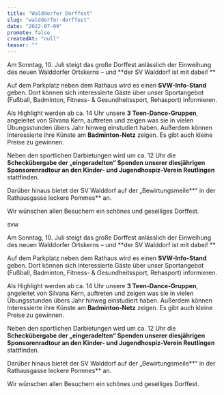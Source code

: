 ```yaml
---
title: "Walddorfer Dorffest"
slug: "walddorfer-dorffest"
date: "2022-07-09"
promote: false
createdAt: "null"
teaser: ""
---
```

Am Sonntag, 10. Juli steigt das große Dorffest anlässlich der Einweihung des neuen Walddorfer Ortskerns – und **der SV Walddorf ist mit dabei! **


Auf dem Parkplatz neben dem Rathaus wird es einen **SVW-Info-Stand** geben. Dort können sich interessierte Gäste über unser Sportangebot (Fußball, Badminton, Fitness- &amp; Gesundheitssport, Rehasport) informieren.



Als Highlight werden ab ca. 14 Uhr unsere **3 Teen-Dance-Gruppen**, angeleitet von Silvana Kern, auftreten und zeigen was sie in vielen Übungsstunden übers Jahr hinweg einstudiert haben. Außerdem können Interessierte ihre Künste am **Badminton-Netz** zeigen. Es gibt auch kleine Preise zu gewinnen.


Neben den sportlichen Darbietungen wird um ca. 12 Uhr die **Scheckübergabe der „eingeradelten“ Spenden unserer diesjährigen Sponsorenradtour an den Kinder- und Jugendhospiz-Verein Reutlingen** stattfinden.


Darüber hinaus bietet der SV Walddorf auf der „Bewirtungsmeile**“ in der Rathausgasse leckere Pommes** an.


Wir wünschen allen Besuchern ein schönes und geselliges Dorffest.


svw






Am Sonntag, 10. Juli steigt das große Dorffest anlässlich der Einweihung des neuen Walddorfer Ortskerns – und **der SV Walddorf ist mit dabei! **


Auf dem Parkplatz neben dem Rathaus wird es einen **SVW-Info-Stand** geben. Dort können sich interessierte Gäste über unser Sportangebot (Fußball, Badminton, Fitness- &amp; Gesundheitssport, Rehasport) informieren.



Als Highlight werden ab ca. 14 Uhr unsere **3 Teen-Dance-Gruppen**, angeleitet von Silvana Kern, auftreten und zeigen was sie in vielen Übungsstunden übers Jahr hinweg einstudiert haben. Außerdem können Interessierte ihre Künste am **Badminton-Netz** zeigen. Es gibt auch kleine Preise zu gewinnen.


Neben den sportlichen Darbietungen wird um ca. 12 Uhr die **Scheckübergabe der „eingeradelten“ Spenden unserer diesjährigen Sponsorenradtour an den Kinder- und Jugendhospiz-Verein Reutlingen** stattfinden.


Darüber hinaus bietet der SV Walddorf auf der „Bewirtungsmeile**“ in der Rathausgasse leckere Pommes** an.


Wir wünschen allen Besuchern ein schönes und geselliges Dorffest.









